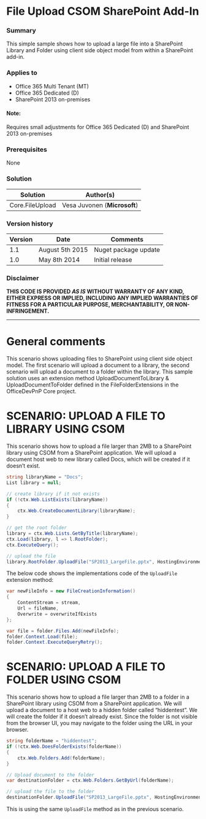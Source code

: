 # File Upload CSOM SharePoint Add-In #

### Summary ###
This simple sample shows how to upload a large file into a SharePoint Library and Folder using client side object model from within a SharePoint add-in.

### Applies to ###
-  Office 365 Multi Tenant (MT)
-  Office 365 Dedicated (D) 
-  SharePoint 2013 on-premises

#### Note: ####
Requires small adjustments for Office 365 Dedicated (D) and SharePoint 2013 on-premises

### Prerequisites ###
None

### Solution ###
Solution | Author(s)
---------|----------
Core.FileUpload | Vesa Juvonen (**Microsoft**)

### Version history ###
Version  | Date | Comments
---------| -----| --------
1.1  | August 5th 2015 | Nuget package update
1.0  | May 8th 2014 | Initial release

### Disclaimer ###
**THIS CODE IS PROVIDED *AS IS* WITHOUT WARRANTY OF ANY KIND, EITHER EXPRESS OR IMPLIED, INCLUDING ANY IMPLIED WARRANTIES OF FITNESS FOR A PARTICULAR PURPOSE, MERCHANTABILITY, OR NON-INFRINGEMENT.**


----------

# General comments #
This scenario shows uploading files to SharePoint using client side object model.  The first scenario will upload a document to a library, the second scenario will upload a document to a folder within the library. This sample solution uses an extension method UploadDocumentToLibrary & UploadDocumentToFolder defined in the FileFolderExtensions in the OfficeDevPnP Core project.

# SCENARIO: UPLOAD A FILE TO LIBRARY USING CSOM #
This scenario shows how to upload a file larger than 2MB to a SharePoint library using CSOM from a SharePoint application.  We will upload a document host web to new library called Docs, which will be created if it doesn’t exist.

```C#
string libraryName = "Docs";
List library = null;

// create library if it not exists
if (!ctx.Web.ListExists(libraryName))
{
    ctx.Web.CreateDocumentLibrary(libraryName);
}

// get the root folder
library = ctx.Web.Lists.GetByTitle(libraryName);
ctx.Load(library, l => l.RootFolder); 
ctx.ExecuteQuery();

// upload the file
library.RootFolder.UploadFile("SP2013_LargeFile.pptx", HostingEnvironment.MapPath(string.Format("~/{0}", "Resources/SP2013_LargeFile.pptx")), true);
```

The below code shows the implementations code of the `UploadFile` extension method:

```C#
var newFileInfo = new FileCreationInformation()
{
    ContentStream = stream,
    Url = fileName,
    Overwrite = overwriteIfExists
};

var file = folder.Files.Add(newFileInfo);
folder.Context.Load(file);
folder.Context.ExecuteQueryRetry();
```

# SCENARIO: UPLOAD A FILE TO FOLDER USING CSOM #
This scenario shows how to upload a file larger than 2MB to a folder in a SharePoint library using CSOM from a SharePoint application.  We will upload a document to a host web to a hidden folder called “hiddentest”. We will create the folder if it doesn’t already exist. Since the folder is not visible from the browser UI, you may navigate to the folder using the URL in your browser.

```C#
string folderName = "hiddentest";
if (!ctx.Web.DoesFolderExists(folderName))
{
    ctx.Web.Folders.Add(folderName);
}

// Upload document to the folder
var destinationFolder = ctx.Web.Folders.GetByUrl(folderName);

// upload the file to the folder
destinationFolder.UploadFile("SP2013_LargeFile.pptx", HostingEnvironment.MapPath(string.Format("~/{0}", "Resources/SP2013_LargeFile.pptx")), true);
```

This is using the same `UploadFile` method as in the previous scenario.